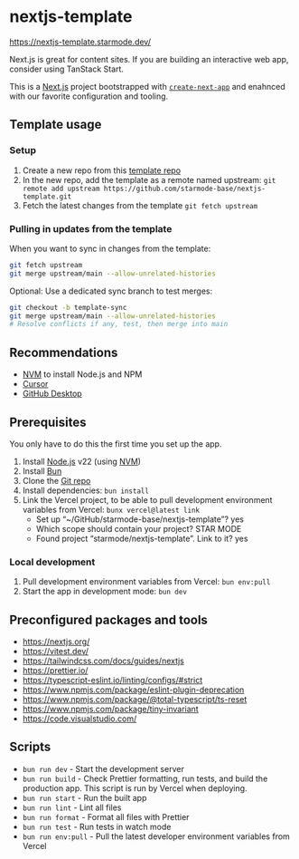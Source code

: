 # nextjs-template

https://nextjs-template.starmode.dev/

Next.js is great for content sites. If you are building an interactive web app, consider using TanStack Start.

This is a [Next.js](https://nextjs.org) project bootstrapped with [`create-next-app`](https://nextjs.org/docs/app/api-reference/cli/create-next-app) and enahnced with our favorite configuration and tooling.

## Template usage

### Setup

1. Create a new repo from this [template repo](https://github.com/new?template_name=nextjs-template&template_owner=starmode-base)
1. In the new repo, add the template as a remote named upstream: `git remote add upstream https://github.com/starmode-base/nextjs-template.git`
1. Fetch the latest changes from the template `git fetch upstream`

### Pulling in updates from the template

When you want to sync in changes from the template:

```sh
git fetch upstream
git merge upstream/main --allow-unrelated-histories
```

Optional: Use a dedicated sync branch to test merges:

```sh
git checkout -b template-sync
git merge upstream/main --allow-unrelated-histories
# Resolve conflicts if any, test, then merge into main
```

## Recommendations

- [NVM](https://github.com/nvm-sh/nvm/blob/master/README.md) to install Node.js and NPM
- [Cursor](https://www.cursor.com/)
- [GitHub Desktop](https://desktop.github.com/)

## Prerequisites

You only have to do this the first time you set up the app.

1. Install [Node.js](https://nodejs.org/) v22 (using [NVM](https://github.com/nvm-sh/nvm/blob/master/README.md))
1. Install [Bun](https://bun.sh/)
1. Clone the [Git repo](https://github.com/starmode-base/nextjs-template)
1. Install dependencies: `bun install`
1. Link the Vercel project, to be able to pull development environment variables from Vercel: `bunx vercel@latest link`
   - Set up “~/GitHub/starmode-base/nextjs-template”? yes
   - Which scope should contain your project? STAR MODE
   - Found project “starmode/nextjs-template”. Link to it? yes

### Local development

1. Pull development environment variables from Vercel: `bun env:pull`
1. Start the app in development mode: `bun dev`

## Preconfigured packages and tools

- https://nextjs.org/
- https://vitest.dev/
- https://tailwindcss.com/docs/guides/nextjs
- https://prettier.io/
- https://typescript-eslint.io/linting/configs/#strict
- https://www.npmjs.com/package/eslint-plugin-deprecation
- https://www.npmjs.com/package/@total-typescript/ts-reset
- https://www.npmjs.com/package/tiny-invariant
- https://code.visualstudio.com/

## Scripts

- `bun run dev` - Start the development server
- `bun run build` - Check Prettier formatting, run tests, and build the production app. This script is run by Vercel when deploying.
- `bun run start` - Run the built app
- `bun run lint` - Lint all files
- `bun run format` - Format all files with Prettier
- `bun run test` - Run tests in watch mode
- `bun run env:pull` - Pull the latest developer environment variables from Vercel
